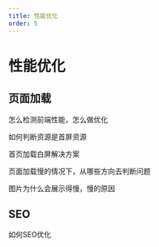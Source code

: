 ```yaml
---
title: 性能优化
order: 5
---
```


# 性能优化

## 页面加载

怎么检测前端性能，怎么做优化

如何判断资源是首屏资源

首页加载白屏解决方案

页面加载慢的情况下，从哪些方向去判断问题

图片为什么会展示得慢，慢的原因

## SEO

如何SEO优化
